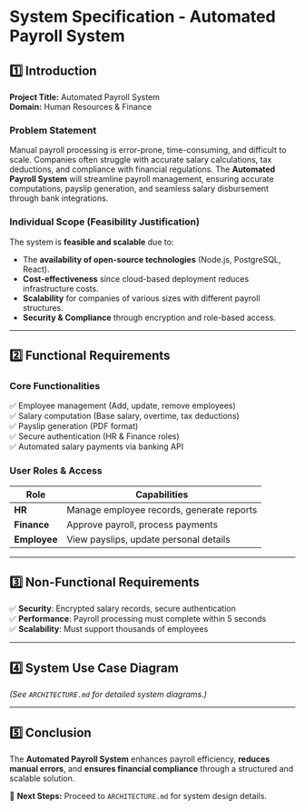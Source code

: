 # System Specification - Automated Payroll System

## 1️⃣ Introduction
**Project Title:** Automated Payroll System  
**Domain:** Human Resources & Finance  

### Problem Statement  
Manual payroll processing is error-prone, time-consuming, and difficult to scale. Companies often struggle with accurate salary calculations, tax deductions, and compliance with financial regulations. The **Automated Payroll System** will streamline payroll management, ensuring accurate computations, payslip generation, and seamless salary disbursement through bank integrations.

### Individual Scope (Feasibility Justification)
The system is **feasible and scalable** due to:
- The **availability of open-source technologies** (Node.js, PostgreSQL, React).
- **Cost-effectiveness** since cloud-based deployment reduces infrastructure costs.
- **Scalability** for companies of various sizes with different payroll structures.
- **Security & Compliance** through encryption and role-based access.

---

## 2️⃣ Functional Requirements
### **Core Functionalities**
✅ Employee management (Add, update, remove employees)  
✅ Salary computation (Base salary, overtime, tax deductions)  
✅ Payslip generation (PDF format)  
✅ Secure authentication (HR & Finance roles)  
✅ Automated salary payments via banking API  

### **User Roles & Access**
| Role       | Capabilities |
|------------|------------------------------------------|
| **HR**     | Manage employee records, generate reports |
| **Finance** | Approve payroll, process payments |
| **Employee** | View payslips, update personal details |

---

## 3️⃣ Non-Functional Requirements
✅ **Security**: Encrypted salary records, secure authentication  
✅ **Performance**: Payroll processing must complete within 5 seconds  
✅ **Scalability**: Must support thousands of employees  

---

## 4️⃣ System Use Case Diagram
_(See `ARCHITECTURE.md` for detailed system diagrams.)_

---

## 5️⃣ Conclusion
The **Automated Payroll System** enhances payroll efficiency, **reduces manual errors**, and **ensures financial compliance** through a structured and scalable solution.  

📌 **Next Steps:** Proceed to `ARCHITECTURE.md` for system design details.

